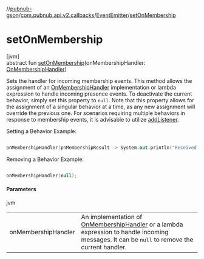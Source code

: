 //[pubnub-gson](../../../index.md)/[com.pubnub.api.v2.callbacks](../index.md)/[EventEmitter](index.md)/[setOnMembership](set-on-membership.md)

# setOnMembership

[jvm]\
abstract fun [setOnMembership](set-on-membership.md)(onMembershipHandler: [OnMembershipHandler](../../com.pubnub.api.v2.callbacks.handlers/-on-membership-handler/index.md))

Sets the handler for incoming membership events. This method allows the assignment of an [OnMembershipHandler](../../com.pubnub.api.v2.callbacks.handlers/-on-membership-handler/index.md) implementation or lambda expression to handle incoming presence events. To deactivate the current behavior, simply set this property to `null`. Note that this property allows for the assignment of a singular behavior at a time, as any new assignment will override the previous one. For scenarios requiring multiple behaviors in response to membership events, it is advisable to utilize [addListener](index.md#330403064%2FFunctions%2F-395131529). 

Setting a Behavior Example:

```kotlin

onMembershipHandler(pnMembershipResult -> System.out.println("Received: " +  pnMembershipResult.getEvent()));

```

Removing a Behavior Example:

```kotlin

onMembershipHandler(null);

```

#### Parameters

jvm

| | |
|---|---|
| onMembershipHandler | An implementation of [OnMembershipHandler](../../com.pubnub.api.v2.callbacks.handlers/-on-membership-handler/index.md) or a lambda expression to handle incoming messages. It can be `null` to remove the current handler. |

